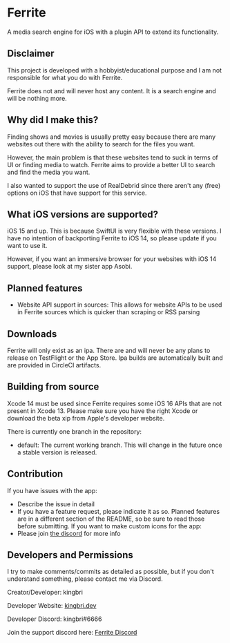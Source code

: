 # Ferrite

A media search engine for iOS with a plugin API to extend its functionality.

## Disclaimer

This project is developed with a hobbyist/educational purpose and I am not responsible for what you do with Ferrite.

Ferrite does not and will never host any content. It is a search engine and will be nothing more.

## Why did I make this?

Finding shows and movies is usually pretty easy because there are many websites out there with the ability to search for the files you want.

However, the main problem is that these websites tend to suck in terms of UI or finding media to watch. Ferrite aims to provide a better UI to search and find the media you want.

I also wanted to support the use of RealDebrid since there aren't any (free) options on iOS that have support for this service.

## What iOS versions are supported?

iOS 15 and up. This is because SwiftUI is very flexible with these versions. I have no intention of backporting Ferrite to iOS 14, so please update if you want to use it.

However, if you want an immersive browser for your websites with iOS 14 support, please look at my sister app Asobi.

## Planned features

- Website API support in sources: This allows for website APIs to be used in Ferrite sources which is quicker than scraping or RSS parsing

## Downloads

Ferrite will only exist as an ipa. There are and will never be any plans to release on TestFlight or the App Store. Ipa builds are automatically built and are provided in CircleCI artifacts.

## Building from source

Xcode 14 must be used since Ferrite requires some iOS 16 APIs that are not present in Xcode 13. Please make sure you have the right Xcode or download the beta xip from Apple's developer website.

There is currently one branch in the repository:

- default: The current working branch. This will change in the future once a stable version is released.

## Contribution

If you have issues with the app:

- Describe the issue in detail
- If you have a feature request, please indicate it as so. Planned features are in a different section of the README, so be sure to read those before submitting.
  If you want to make custom icons for the app:
- Please join [the discord](https://discord.gg/sYQxnuD7Fj) for more info

## Developers and Permissions

I try to make comments/commits as detailed as possible, but if you don't understand something, please contact me via Discord.

Creator/Developer: kingbri

Developer Website: [kingbri.dev](https://kingbri.dev)

Developer Discord: kingbri#6666

Join the support discord here: [Ferrite Discord](https://discord.gg/sYQxnuD7Fj)
